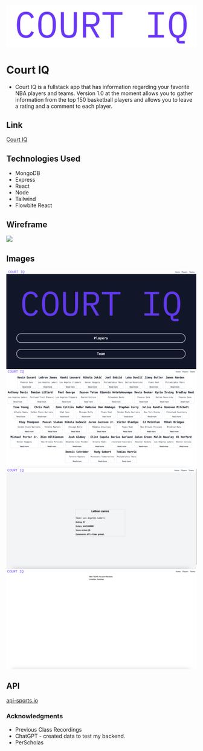 
<p>
<img src="https://github.com/AddyRdz/CourtIQ_Backend/blob/main/public/images/court-iq-high-resolution-logo-transparent.png?raw=true">
</p>

# Court IQ
* Court IQ is a fullstack app that has information regarding your favorite NBA players and teams. Version 1.0 at the moment allows you to gather information from the top 150 basketball players and allows you to leave a rating and a comment to each player.

## Link
[Court IQ](https://courtiq-ar.netlify.app/)

## Technologies Used
* MongoDB
* Express
* React
* Node
* Tailwind
* Flowbite React

## Wireframe
<img src="https://github.com/AddyRdz/CourtIQ_Frontend/blob/main/src/images/Screenshot%202024-10-23%20at%201.35.22%E2%80%AFPM.png?raw=true">

## Images
 <img src="https://github.com/AddyRdz/CourtIQ_Frontend/blob/main/src/images/Home.png?raw=true">
 <img src="https://github.com/AddyRdz/CourtIQ_Frontend/blob/main/src/images/Players.png?raw=true">
 <img src="https://github.com/AddyRdz/CourtIQ_Frontend/blob/main/src/images/Player_Info.png?raw=true">
 <img src="https://github.com/AddyRdz/CourtIQ_Frontend/blob/main/src/images/Team.png?raw=true">

## API
[api-sports.io](https://api-sports.io/documentation/nba/v2#tag/Teams/operation/get-teams)

### Acknowledgments
* Previous Class Recordings
* ChatGPT - created data to test my backend.
* PerScholas 
